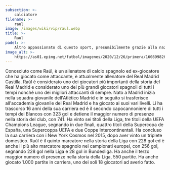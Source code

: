 ```yaml
---
subsection: >-
    calciatore
filename: >-
    raul
image: /images/wiki/vip/raul.webp
title: >-
    Raul
padel: >-
    Altro appassionato di questo sport, presumibilmente grazie alla nazionalità spagnola ed all'estrema popolarità di questo sport nella penisola iberica. Compare in qualche foto mentre approfitta delle vacanze natalizie per dedicarsi al padel.
image_alt: >-
    https://as01.epimg.net/futbol/imagenes/2020/12/26/primera/1608998265_156292_1608998668_noticia_normal.jpg
---
```

Conosciuto come Raúl, è un allenatore di calcio spagnolo ed ex-giocatore che ha giocato come attaccante, è attualmente allenatore del Real Madrid Castilla. Raúl è considerato uno dei giocatori più importanti della storia del Real Madrid e considerato uno dei più grandi giocatori spagnoli di tutti i tempi nonché uno dei migliori attaccanti di sempre. Nato a Madrid inizia nella squadra giovanile dell'Atlético Madrid e in seguito si trasferisce all'accademia giovanile del Real Madrid e ha giocato ai suoi vari livelli. Lì ha trascorso 16 anni della sua carriera ed è il secondo capocannoniere di tutti i tempi dei Blancos con 323 gol e detiene il maggior numero di presenze nella storia del club, con 741. Ha vinto sei titoli della Liga, tre titoli della UEFA Champions League, segnando in due finali, quattro titoli della Supercopa de España, una Supercoppa UEFA e due Coppe Intercontinentali. Ha concluso la sua carriera con i New York Cosmos nel 2015, dopo aver vinto un triplete domestico. Raúl è il quinto marcatore nella storia della Liga con 228 gol ed è anche il più alto marcatore spagnolo nei campionati europei, con 256 gol, segnando 228 gol nella Liga e 28 gol in Bundesliga. Ha anche il terzo maggior numero di presenze nella storia della Liga, 550 partite. Ha anche giocato 1.000 partite in carriera, uno dei soli 18 giocatori ad averlo fatto.